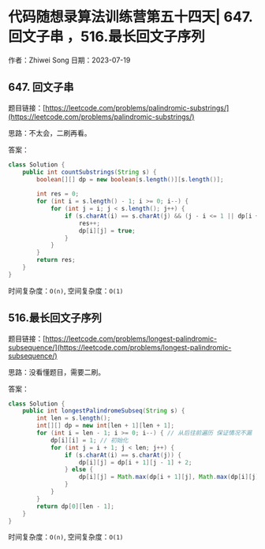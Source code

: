 # 代码随想录算法训练营第五十四天| 647. 回文子串 ，516.最长回文子序列  
作者：Zhiwei Song 
日期：2023-07-19

## 647. 回文子串
题目链接：[https://leetcode.com/problems/palindromic-substrings/](https://leetcode.com/problems/palindromic-substrings/)

思路：不太会，二刷再看。

答案：

```java
class Solution {
    public int countSubstrings(String s) {
        boolean[][] dp = new boolean[s.length()][s.length()];
        
        int res = 0;
        for (int i = s.length() - 1; i >= 0; i--) {
            for (int j = i; j < s.length(); j++) {
                if (s.charAt(i) == s.charAt(j) && (j - i <= 1 || dp[i + 1][j - 1])) {
                    res++;
                    dp[i][j] = true;
                }
            }
        }
        return res;
    }
}
```

时间复杂度：``O(n)``, 空间复杂度：``O(1)``

## 516.最长回文子序列
题目链接：[https://leetcode.com/problems/longest-palindromic-subsequence/](https://leetcode.com/problems/longest-palindromic-subsequence/)

思路：没看懂题目，需要二刷。

答案：

```java
class Solution {
    public int longestPalindromeSubseq(String s) {
        int len = s.length();
        int[][] dp = new int[len + 1][len + 1];
        for (int i = len - 1; i >= 0; i--) { // 从后往前遍历 保证情况不漏
            dp[i][i] = 1; // 初始化
            for (int j = i + 1; j < len; j++) {
                if (s.charAt(i) == s.charAt(j)) {
                    dp[i][j] = dp[i + 1][j - 1] + 2;
                } else {
                    dp[i][j] = Math.max(dp[i + 1][j], Math.max(dp[i][j], dp[i][j - 1]));
                }
            }
        }
        return dp[0][len - 1];
    }
}
```

时间复杂度：``O(n)``, 空间复杂度：``O(1)``
